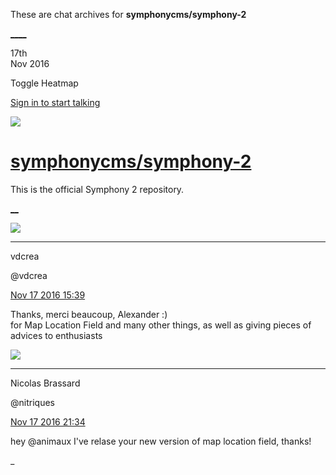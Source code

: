 These are chat archives for **symphonycms/symphony-2**

[__](/symphonycms/symphony-2/archives/2016/11/18)[__](/symphonycms/symphony-2/archives/2016/11/16)

17th  
Nov 2016

Toggle Heatmap

[Sign in to start talking](/login?action=login&button=archive-login)

![](https://avatars-02.gitter.im/group/iv/3/57542c45c43b8c601977197e?s=48)

#  [symphonycms/symphony-2](/symphonycms/symphony-2)

This is the official Symphony 2 repository.

[ __](/orgs/symphonycms/rooms "More symphonycms rooms")

![](https://avatars2.githubusercontent.com/u/1126750?v=3&s=30)

____

vdcrea

@vdcrea

[Nov 17 2016
15:39](https://gitter.im/symphonycms/symphony-2?at=582dcf292291180a7a609df0)

Thanks, merci beaucoup, Alexander :)  
for Map Location Field and many other things, as well as giving pieces of
advices to enthusiasts

![](https://avatars1.githubusercontent.com/u/771169?v=3&s=30)

____

Nicolas Brassard

@nitriques

[Nov 17 2016
21:34](https://gitter.im/symphonycms/symphony-2?at=582e224e2291180a7a62fa57)

hey @animaux I've relase your new version of map location field, thanks!

_

